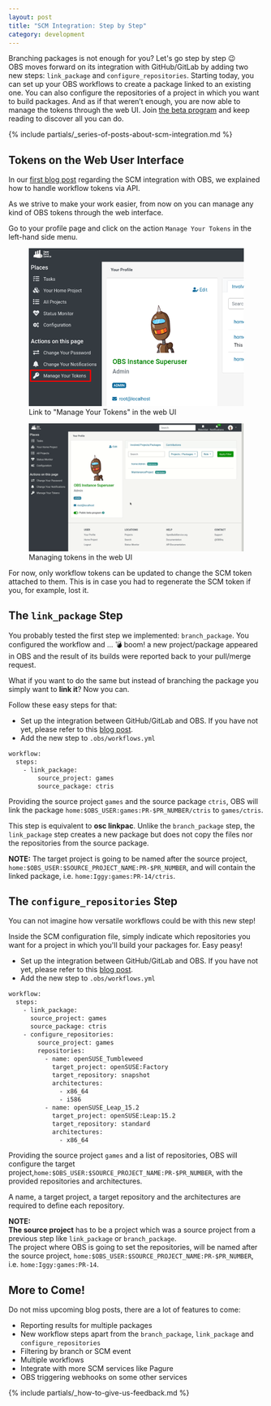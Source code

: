 ```yaml
---
layout: post
title: "SCM Integration: Step by Step"
category: development
---
```


Branching packages is not enough for you? Let's go step by step 😉  
OBS moves forward on its integration with GitHub/GitLab by adding two new steps: `link_package` and `configure_repositories`.
Starting today, you can set up your OBS workflows to create a package linked to an existing one.
You can also configure the repositories of a project in which you want to build packages.
And as if that weren’t enough, you are now able to manage the tokens through the web UI.
Join [the beta program](/2018/10/04/the-beta-program/) and keep reading to discover all you can do.

{% include partials/_series-of-posts-about-scm-integration.md %}

## Tokens on the Web User Interface

In our [first blog post](/2021/05/31/scm-integration) regarding the SCM integration with OBS, we explained how to handle workflow tokens via API.

As we strive to make your work easier, from now on you can manage any kind of OBS tokens through the web interface.

Go to your profile page and click on the action `Manage Your Tokens` in the left-hand side menu.

<figure>
  <img src="/images/posts/step_by_step/manage_your_tokens.png" alt="Link to Manage Your Tokens in the web UI" width="500px" />
  <figcaption>Link to "Manage Your Tokens" in the web UI</figcaption>
</figure>

<figure>
  <img src="/images/posts/step_by_step/tokens_ui.gif" alt="Managing tokens in the web UI" width="1000px" />
  <figcaption>Managing tokens in the web UI</figcaption>
</figure>

For now, only workflow tokens can be updated to change the SCM token attached to them. This is in case you had to regenerate the SCM token if you, for example, lost it.


## The `link_package` Step

You probably tested the first step we implemented: `branch_package`.
You configured the workflow and ... 💣 boom! a new project/package appeared in OBS and the result of its builds were reported back to your pull/merge request.

What if you want to do the same but instead of branching the package you simply want to **link it**? Now you can.

Follow these easy steps for that:

- Set up the integration between GitHub/GitLab and OBS. If you have not yet, please refer to this [blog post](/2021/05/31/scm-integration/).
- Add the new step to `.obs/workflows.yml`

```
workflow:
  steps:
    - link_package:
        source_project: games
        source_package: ctris
```

Providing the source project `games` and the source package `ctris`, OBS will link the package `home:$OBS_USER:games:PR-$PR_NUMBER/ctris` to `games/ctris`.

This step is equivalent to **osc linkpac**.
Unlike the `branch_package` step, the `link_package` step creates a new package
but does not copy the files nor the repositories from the source package.

**NOTE:**
The target project is going to be named after the source project, `home:$OBS_USER:$SOURCE_PROJECT_NAME:PR-$PR_NUMBER`,
and will contain the linked package, i.e. `home:Iggy:games:PR-14/ctris`.


## The `configure_repositories` Step

You can not imagine how versatile workflows could be with this new step!

Inside the SCM configuration file, simply indicate which repositories you want for a project in which you'll build your packages for. Easy peasy!

- Set up the integration between GitHub/GitLab and OBS. If you have not yet, please refer to this [blog post](/2021/05/31/scm-integration/).
- Add the new step to `.obs/workflows.yml`

```
workflow:
  steps:
    - link_package:
      source_project: games
      source_package: ctris
    - configure_repositories:
        source_project: games
        repositories:
          - name: openSUSE_Tumbleweed
            target_project: openSUSE:Factory
            target_repository: snapshot
            architectures:
              - x86_64
              - i586
          - name: openSUSE_Leap_15.2
            target_project: openSUSE:Leap:15.2
            target_repository: standard
            architectures:
              - x86_64
```

Providing the source project `games` and a list of repositories, OBS will configure the target project,`home:$OBS_USER:$SOURCE_PROJECT_NAME:PR-$PR_NUMBER`,
with the provided repositories and architectures.

A name, a target project, a target repository and the architectures are required to define each repository.

**NOTE:**  
**The source project** has to be a project which was a source project from a previous step like `link_package` or `branch_package`.  
The project where OBS is going to set the repositories, will be named after the source project, `home:$OBS_USER:$SOURCE_PROJECT_NAME:PR-$PR_NUMBER`, i.e. `home:Iggy:games:PR-14`.

## More to Come!

Do not miss upcoming blog posts, there are a lot of features to come:

- Reporting results for multiple packages
- New workflow steps apart from the `branch_package`, `link_package` and `configure_repositories`
- Filtering by branch or SCM event
- Multiple workflows
- Integrate with more SCM services like Pagure
- OBS triggering webhooks on some other services

{% include partials/_how-to-give-us-feedback.md %}
